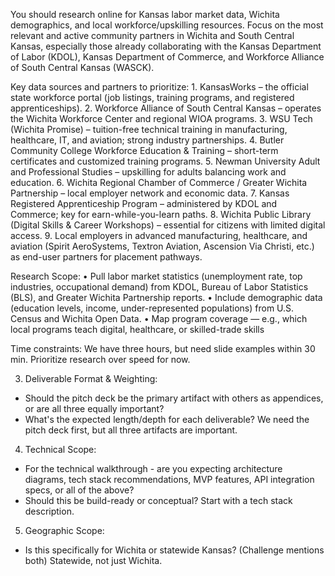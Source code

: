 You should research online for Kansas labor market data, Wichita demographics, and local workforce/upskilling resources.
Focus on the most relevant and active community partners in Wichita and South Central Kansas, especially those already collaborating with the Kansas Department of Labor (KDOL), Kansas Department of Commerce, and Workforce Alliance of South Central Kansas (WASCK).

Key data sources and partners to prioritize:
	1.	KansasWorks – the official state workforce portal (job listings, training programs, and registered apprenticeships).
	2.	Workforce Alliance of South Central Kansas – operates the Wichita Workforce Center and regional WIOA programs.
	3.	WSU Tech (Wichita Promise) – tuition-free technical training in manufacturing, healthcare, IT, and aviation; strong industry partnerships.
	4.	Butler Community College Workforce Education & Training – short-term certificates and customized training programs.
	5.	Newman University Adult and Professional Studies – upskilling for adults balancing work and education.
	6.	Wichita Regional Chamber of Commerce / Greater Wichita Partnership – local employer network and economic data.
	7.	Kansas Registered Apprenticeship Program – administered by KDOL and Commerce; key for earn-while-you-learn paths.
	8.	Wichita Public Library (Digital Skills & Career Workshops) – essential for citizens with limited digital access.
	9.	Local employers in advanced manufacturing, healthcare, and aviation (Spirit AeroSystems, Textron Aviation, Ascension Via Christi, etc.) as end-user partners for placement pathways.

Research Scope:
	•	Pull labor market statistics (unemployment rate, top industries, occupational demand) from KDOL, Bureau of Labor Statistics (BLS), and Greater Wichita Partnership reports.
	•	Include demographic data (education levels, income, under-represented populations) from U.S. Census and Wichita Open Data.
	•	Map program coverage — e.g., which local programs teach digital, healthcare, or skilled-trade skills




Time constraints: We have three hours, but need slide examples within 30 min. Prioritize research over speed for now.

  3. Deliverable Format & Weighting:
  - Should the pitch deck be the primary artifact with others as appendices, or are all three equally
  important?
  - What's the expected length/depth for each deliverable?
We need the pitch deck first, but all three artifacts are important.

  4. Technical Scope:
  - For the technical walkthrough - are you expecting architecture diagrams, tech stack recommendations,
  MVP features, API integration specs, or all of the above?
  - Should this be build-ready or conceptual?
Start with a tech stack description.

  5. Geographic Scope:
  - Is this specifically for Wichita or statewide Kansas? (Challenge mentions both)
Statewide, not just Wichita.




